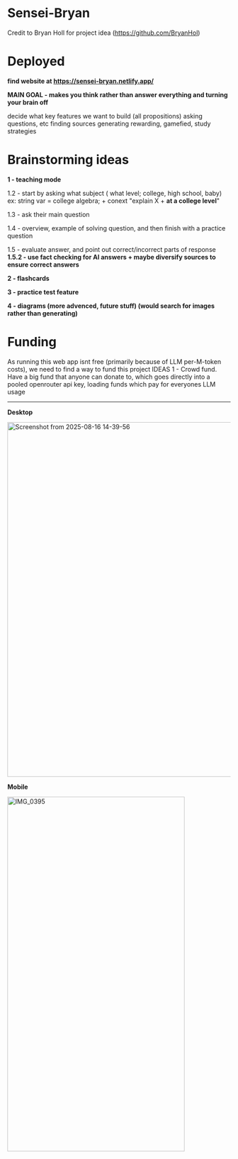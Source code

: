 # Sensei-Bryan
Credit to Bryan Holl for project idea (https://github.com/BryanHol)


# Deployed

**find website at https://sensei-bryan.netlify.app/**

**MAIN GOAL - makes you think rather than answer everything and turning your brain off**

decide what key features we want to build (all propositions)
    asking questions, etc
    finding sources
    generating rewarding, gamefied, study strategies




#  Brainstorming ideas

**1 - teaching mode**

1.2 - start by asking what subject ( what level; college, high school, baby)
   ex: string var = college algebra; + conext "explain X + **at a college level**"

1.3 - ask their main question

1.4 - overview, example of solving question, and then finish with a practice question

1.5 - evaluate answer, and point out correct/incorrect parts of response
**1.5.2 - use fact checking for AI answers + maybe diversify sources to ensure correct answers**


**2 - flashcards**

**3 - practice test feature**

**4 - diagrams (more advenced, future stuff) (would search for images rather than generating)**

# Funding

As running this web app isnt free (primarily because of LLM per-M-token costs), we need to find a way to fund this project
IDEAS
1 - Crowd fund. Have a big fund that anyone can donate to, which goes directly into a pooled openrouter api key, loading funds which pay for everyones LLM usage


----

**Desktop**

<img width="1800" height="800" alt="Screenshot from 2025-08-16 14-39-56" src="https://github.com/user-attachments/assets/26bbbee2-7945-4eb8-bea5-4262779fa2c3" />

**Mobile**


<img width="400" height="800" alt="IMG_0395" src="https://github.com/user-attachments/assets/b122ed18-09c0-4063-8977-aebd4beffd15" />
